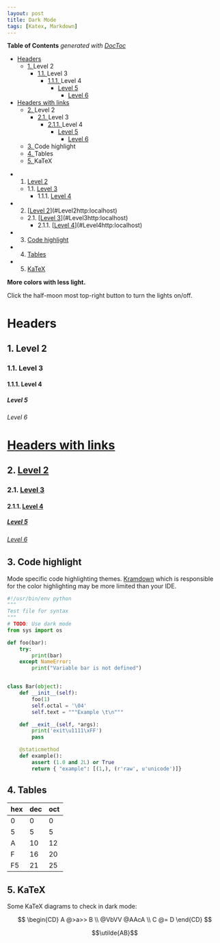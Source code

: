 ```yaml
---
layout: post
title: Dark Mode
tags: [Katex, Markdown]
---
```


<!-- START doctoc generated TOC please keep comment here to allow auto update -->
<!-- DON'T EDIT THIS SECTION, INSTEAD RE-RUN doctoc TO UPDATE -->
**Table of Contents**  *generated with [DocToc](https://github.com/thlorenz/doctoc)*

- [Headers](#headers)
  - [1. <a name='Level2'></a>Level 2](#1-a-namelevel2alevel-2)
    - [1.1. <a name='Level3'></a>Level 3](#11-a-namelevel3alevel-3)
      - [1.1.1. <a name='Level4'></a>Level 4](#111-a-namelevel4alevel-4)
        - [Level 5](#level-5)
          - [Level 6](#level-6)
- [Headers with links](#headers-with-links)
  - [2. <a name='Level2http:localhost'></a>Level 2](#2-a-namelevel2httplocalhostalevel-2)
    - [2.1. <a name='Level3http:localhost'></a>Level 3](#21-a-namelevel3httplocalhostalevel-3)
      - [2.1.1. <a name='Level4http:localhost'></a>Level 4](#211-a-namelevel4httplocalhostalevel-4)
        - [Level 5](#level-5-1)
          - [Level 6](#level-6-1)
  - [3. <a name='Codehighlight'></a>Code highlight](#3-a-namecodehighlightacode-highlight)
  - [4. <a name='Tables'></a>Tables](#4-a-nametablesatables)
  - [5. <a name='KaTeX'></a>KaTeX](#5-a-namekatexakatex)

<!-- END doctoc generated TOC please keep comment here to allow auto update -->



<!-- vscode-markdown-toc -->
* 1. [Level 2](#Level2)
	* 1.1. [Level 3](#Level3)
		* 1.1.1. [Level 4](#Level4)
* 2. [[Level 2](http://localhost)](#Level2http:localhost)
	* 2.1. [[Level 3](http://localhost)](#Level3http:localhost)
		* 2.1.1. [[Level 4](http://localhost)](#Level4http:localhost)
* 3. [Code highlight](#Codehighlight)
* 4. [Tables](#Tables)
* 5. [KaTeX](#KaTeX)

<!-- vscode-markdown-toc-config
	numbering=true
	autoSave=true
	/vscode-markdown-toc-config -->
<!-- /vscode-markdown-toc -->


**More colors with less light.**

Click the half-moon most top-right button to turn the lights on/off.

# Headers
##  1. <a name='Level2'></a>Level 2
###  1.1. <a name='Level3'></a>Level 3
####  1.1.1. <a name='Level4'></a>Level 4
##### Level 5
###### Level 6

# [Headers with links](http://localhost)
##  2. <a name='Level2http:localhost'></a>[Level 2](http://localhost)
###  2.1. <a name='Level3http:localhost'></a>[Level 3](http://localhost)
####  2.1.1. <a name='Level4http:localhost'></a>[Level 4](http://localhost)
##### [Level 5](http://localhost)
###### [Level 6](http://localhost)

##  3. <a name='Codehighlight'></a>Code highlight
Mode specific code highlighting themes. [Kramdown](https://kramdown.gettalong.org/) which is responsible for the color highlighting may be more limited than your IDE.

```python
#!/usr/bin/env python
"""
Test file for syntax
"""
# TODO: Use dark mode
from sys import os

def foo(bar):
    try:
        print(bar)
    except NameError:
        print("Variable bar is not defined")


class Bar(object):
    def __init__(self):
        foo(1)
        self.octal = '\04'
        self.text = """Example \t\n"""

    def __exit__(self, *args):
        print('exit\u1111\xFF')
        pass

    @staticmethod
    def example():
        assert (1.0 and 2L) or True
        return { "example": [(1,), (r'raw', u'unicode')]}
```

##  4. <a name='Tables'></a>Tables

| hex | dec | oct |
| -   | -   | -   |
| 0   | 0   | 0   |
| 5   | 5   | 5   |
| A   | 10  | 12  |
| F   | 16  | 20  |
| F5  | 21  | 25  |

##  5. <a name='KaTeX'></a>KaTeX

Some KaTeX diagrams to check in dark mode:

$$
\begin{CD}
A @>a>> B \\
@VbVV @AAcA \\
C @= D
\end{CD}
$$

$$\utilde{AB}$$
